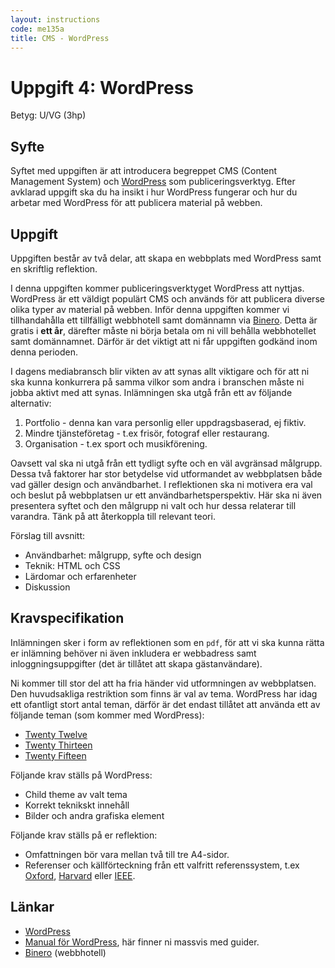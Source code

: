 ```yaml
---
layout: instructions
code: me135a
title: CMS - WordPress
---
```


# Uppgift 4: WordPress

Betyg: U/VG (3hp)

## Syfte

Syftet med uppgiften är att introducera begreppet CMS (Content Management System) och [WordPress][wordpress] som publiceringsverktyg. Efter avklarad uppgift ska du ha insikt i hur WordPress fungerar och hur du arbetar med WordPress för att publicera material på webben.

## Uppgift

Uppgiften består av två delar, att skapa en webbplats med WordPress samt en skriftlig reflektion.

I denna uppgiften kommer publiceringsverktyget WordPress att nyttjas. WordPress är ett väldigt populärt CMS och används för att publicera diverse olika typer av material på webben. Inför denna uppgiften kommer vi tillhandahålla ett tillfälligt webbhotell samt domännamn via [Binero][binero]. Detta är gratis i __ett år__, därefter måste ni börja betala om ni vill behålla webbhotellet samt domännamnet. Därför är det viktigt att ni får uppgiften godkänd inom denna perioden.

I dagens mediabransch blir vikten av att synas allt viktigare och för att ni ska kunna konkurrera på samma vilkor som andra i branschen måste ni jobba aktivt med att synas. Inlämningen ska utgå från ett av följande alternativ:

1. Portfolio - denna kan vara personlig eller uppdragsbaserad, ej fiktiv.
2. Mindre tjänsteföretag - t.ex frisör, fotograf eller restaurang.
3. Organisation - t.ex sport och musikförening.

Oavsett val ska ni utgå från ett tydligt syfte och en väl avgränsad målgrupp. Dessa två faktorer har stor betydelse vid utformandet av webbplatsen både vad gäller design och användbarhet. I reflektionen ska ni motivera era val och beslut på webbplatsen ur ett användbarhetsperspektiv. Här ska ni även presentera syftet och den målgrupp ni valt och hur dessa relaterar till varandra. Tänk på att återkoppla till relevant teori.

Förslag till avsnitt:

* Användbarhet: målgrupp, syfte och design
* Teknik: HTML och CSS
* Lärdomar och erfarenheter
* Diskussion

## Kravspecifikation

Inlämningen sker i form av reflektionen som en `pdf`, för att vi ska kunna rätta er inlämning behöver ni även inkludera er webbadress samt inloggningsuppgifter (det är tillåtet att skapa gästanvändare).

Ni kommer till stor del att ha fria händer vid utformningen av webbplatsen. Den huvudsakliga restriktion som finns är val av tema. WordPress har idag ett ofantligt stort antal teman, därför är det endast tillåtet att använda ett av följande teman (som kommer med WordPress):

* [Twenty Twelve][twentytwelve]
* [Twenty Thirteen][twentythirteen]
* [Twenty Fifteen][twentyfifteen]

Följande krav ställs på WordPress:

* Child theme av valt tema
* Korrekt teknikskt innehåll
* Bilder och andra grafiska element

Följande krav ställs på er reflektion:

* Omfattningen bör vara mellan två till tre A4-sidor.
* Referenser och källförteckning från ett valfritt referenssystem, t.ex [Oxford][oxford], [Harvard][harvard] eller [IEEE][ieee].

## Länkar

* [WordPress][wordpress]
* [Manual för WordPress][codex], här finner ni massvis med guider.
* [Binero][binero] (webbhotell)

[binero]: http://www.binero.se/
[wordpress]: http://wordpress.org/
[codex]: http://codex.wordpress.org/
[ieee]: http://www.ieee.org/documents/ieeecitationref.pdf
[oxford]: http://www.ub.umu.se/skriva/skriva-referenser/referenser-oxford
[harvard]: http://www.ub.umu.se/skriva/skriva-referenser/referenser-harvard
[twentytwelve]: http://wordpress.org/themes/twentytwelve
[twentythirteen]: http://wordpress.org/themes/twentythirteen
[twentyfifteen]: https://wordpress.org/themes/twentyfifteen 

